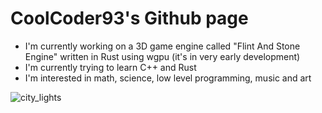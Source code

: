 # CoolCoder93's Github page

- I'm currently working on a 3D game engine called "Flint And Stone Engine" written in Rust using wgpu (it's in very early development)
- I'm currently trying to learn C++ and Rust
- I'm interested in math, science, low level programming, music and art  


![city_lights](https://user-images.githubusercontent.com/96700307/196255252-70465f15-5a93-4bdb-a2a6-362f2596155d.png)
